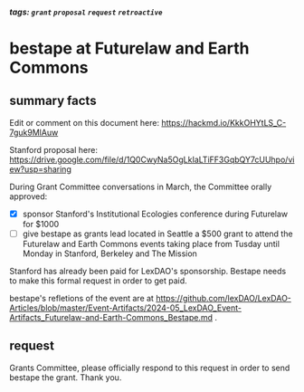 ##### tags: `grant` `proposal` `request` `retroactive`

# bestape at Futurelaw and Earth Commons

## summary facts

Edit or comment on this document here: https://hackmd.io/KkkOHYtLS_C-7guk9MlAuw

Stanford proposal here: https://drive.google.com/file/d/1Q0CwyNa5OgLkIaLTiFF3GqbQY7cUUhpo/view?usp=sharing

During Grant Committee conversations in March, the Committee orally approved: 
- [x] sponsor Stanford's Institutional Ecologies conference during Futurelaw for $1000 
- [ ] give bestape as grants lead located in Seattle a $500 grant to attend the Futurelaw and Earth Commons events taking place from Tusday until Monday in Stanford, Berkeley and The Mission 

Stanford has already been paid for LexDAO's sponsorship. Bestape needs to make this formal request in order to get paid.

bestape's refletions of the event are at https://github.com/lexDAO/LexDAO-Articles/blob/master/Event-Artifacts/2024-05_LexDAO_Event-Artifacts_Futurelaw-and-Earth-Commons_Bestape.md .

## request

Grants Committee, please officially respond to this request in order to send bestape the grant. Thank you.
